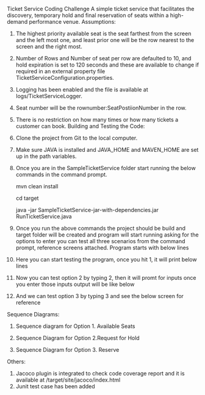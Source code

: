 Ticket Service Coding Challenge
A simple ticket service that facilitates the discovery, temporary hold and final reservation of seats within a high-demand performance venue.
Assumptions:
1)	The highest priority available seat is the seat farthest from the screen and the left most one, and least prior one will be the row nearest to the screen and the right most.
2)	Number of Rows and Number of seat per row are defaulted to 10, and  hold expiration is set to 120 seconds and these are available to change if required in an external property file TicketServiceConfiguration.properties.
3)	Logging has been enabled and the file is available at logs/TicketServiceLogger.
4)	Seat number will be the rownumber:SeatPostiionNumber in the row.
5)	There is no restriction on how many times or how many tickets a customer can book.
Building and Testing the Code: 
1)	Clone the project from Git to the local computer.
2)	Make sure JAVA is installed and JAVA_HOME and MAVEN_HOME are set up in the path variables.
3)	Once you are in the SampleTicketService folder start running the below commands in the command prompt.

      mvn clean install

      cd target

      java -jar SampleTicketService-jar-with-dependencies.jar RunTicketService.java

4)	Once you run the above commands the project should be build and target folder will be created and program will start running asking for the options to enter you can test all three scenarios from the command prompt, reference screens attached.
Program starts with below lines

 

5) Here you can start testing the program, once you hit 1, it will print below lines

 

6) Now you can test option 2 by typing 2, then it will promt for inputs once you enter those inputs output will be like below
 








7) And we can test option 3 by typing 3 and see the below screen for reference
 

Sequence Diagrams:
1)	Sequence diagram for Option 1. Available Seats
 



2)	Sequence Diagram for Option 2.Request for Hold

 

3)	Sequence Diagram for Option 3. Reserve
 
Others:
1)	Jacoco plugin is integrated to check code coverage report and it is available at /target/site/jacoco/index.html
2)	Junit test case has been added

